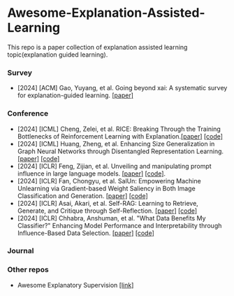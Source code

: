 # Awesome-Explanation-Assisted-Learning
This repo is a paper collection of explanation assisted learning topic(explanation guided learning). 


### Survey
- [2024] [ACM] Gao, Yuyang, et al. Going beyond xai: A systematic survey for explanation-guided learning. [[paper]](https://arxiv.org/pdf/2212.03954)


### Conference
- [2024] [ICML] Cheng, Zelei, et al. RICE: Breaking Through the Training Bottlenecks of Reinforcement Learning with Explanation.[[paper]](https://openreview.net/pdf?id=PKJqsZD5nQ)  [[code]](https://github.com/chengzelei/RICE)
- [2024] [ICML] Huang, Zheng, et al. Enhancing Size Generalization in Graph Neural Networks through Disentangled Representation Learning. [[paper]](https://openreview.net/forum?id=0NdU4y9dWC) [[code]](https://github.com/GraphmindDartmouth/DISGEN)
- [2024] [ICLR] Feng, Zijian, et al. Unveiling and manipulating prompt influence in large language models. [[paper]](https://openreview.net/pdf?id=ap1ByuwQrX) [[code]](https://github.com/zijian678/TDD).
- [2024] [ICLR] Fan, Chongyu, et al. SalUn: Empowering Machine Unlearning via Gradient-based Weight Saliency in Both Image Classification and Generation. [[paper]](https://openreview.net/pdf?id=gn0mIhQGNM) [[code]](https://github.com/OPTML-Group/Unlearn-Saliency)
- [2024] [ICLR] Asai, Akari, et al. Self-RAG: Learning to Retrieve, Generate, and Critique through Self-Reflection. [[paper]](https://openreview.net/pdf?id=hSyW5go0v8) [[code]](https://selfrag.github.io/)
- [2024] [ICLR] Chhabra, Anshuman, et al. "What Data Benefits My Classifier?" Enhancing Model Performance and Interpretability through Influence-Based Data Selection. [[paper]](https://openreview.net/pdf?id=HE9eUQlAvo) [[code]](https://github.com/anshuman23/InfDataSel)


### Journal


### Other repos
- Awesome Explanatory Supervision [[link]](https://github.com/stefanoteso/awesome-explanatory-supervision)
